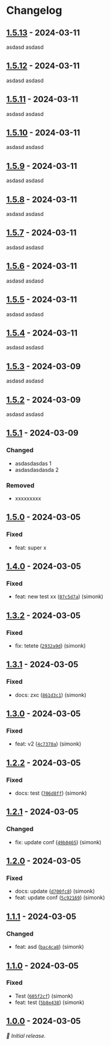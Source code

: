 # Changelog

## [1.5.13] - 2024-03-11

asdasd asdasd

## [1.5.12] - 2024-03-11

asdasd asdasd

## [1.5.11] - 2024-03-11

asdasd asdasd

## [1.5.10] - 2024-03-11

asdasd asdasd

## [1.5.9] - 2024-03-11

asdasd asdasd

## [1.5.8] - 2024-03-11

asdasd asdasd

## [1.5.7] - 2024-03-11

asdasd asdasd

## [1.5.6] - 2024-03-11

asdasd asdasd

## [1.5.5] - 2024-03-11

asdasd asdasd

## [1.5.4] - 2024-03-11

asdasd asdasd

## [1.5.3] - 2024-03-09

asdasd asdasd

## [1.5.2] - 2024-03-09

asdasd asdasd

## [1.5.1] - 2024-03-09

### Changed

- asdasdasdas 1
- asdasdasdasda 2

### Removed

- xxxxxxxxx

## [1.5.0] - 2024-03-05

### Fixed

- feat: super x

## [1.4.0] - 2024-03-05

### Fixed

- feat: new test xx ([`07c5d7a`](https://github.com/skopciewski/srtest/commit/07c5d7a)) (simonk)

## [1.3.2] - 2024-03-05

### Fixed

- fix: tetete ([`2932a9d`](https://github.com/skopciewski/srtest/commit/2932a9d)) (simonk)

## [1.3.1] - 2024-03-05

### Fixed

- docs: zxc ([`861d3c1`](https://github.com/skopciewski/srtest/commit/861d3c1)) (simonk)

## [1.3.0] - 2024-03-05

### Fixed

- feat: v2 ([`4c7370a`](https://github.com/skopciewski/srtest/commit/4c7370a)) (simonk)

## [1.2.2] - 2024-03-05

### Fixed

- docs: test ([`706d8ff`](https://github.com/skopciewski/srtest/commit/706d8ff)) (simonk)

## [1.2.1] - 2024-03-05

### Changed

- fix: update conf ([`49b0465`](https://github.com/skopciewski/srtest/commit/49b0465)) (simonk)

## [1.2.0] - 2024-03-05

### Fixed

- docs: update ([`d700fc8`](https://github.com/skopciewski/srtest/commit/d700fc8)) (simonk)
- feat: update conf ([`5c92169`](https://github.com/skopciewski/srtest/commit/5c92169)) (simonk)

## [1.1.1] - 2024-03-05

### Changed

- feat: asd ([`bac4ca8`](https://github.com/skopciewski/srtest/commit/bac4ca8)) (simonk)

## [1.1.0] - 2024-03-05

### Fixed

- Test ([`605f2cf`](https://github.com/skopciewski/srtest/commit/605f2cf)) (simonk)
- feat: test ([`5b8e438`](https://github.com/skopciewski/srtest/commit/5b8e438)) (simonk)

## [1.0.0] - 2024-03-05

_:seedling: Initial release._




[1.5.13]: https://github.com/skopciewski/srtest/releases/tag/1.5.13

[1.5.12]: https://github.com/skopciewski/srtest/releases/tag/1.5.12

[1.5.11]: https://github.com/skopciewski/srtest/releases/tag/1.5.11

[1.5.10]: https://github.com/skopciewski/srtest/releases/tag/1.5.10

[1.5.9]: https://github.com/skopciewski/srtest/releases/tag/1.5.9

[1.5.8]: https://github.com/skopciewski/srtest/releases/tag/1.5.8

[1.5.7]: https://github.com/skopciewski/srtest/releases/tag/1.5.7

[1.5.6]: https://github.com/skopciewski/srtest/releases/tag/1.5.6

[1.5.5]: https://github.com/skopciewski/srtest/releases/tag/1.5.5

[1.5.4]: https://github.com/skopciewski/srtest/releases/tag/1.5.4

[1.5.3]: https://github

[1.5.2]: https://github

[1.5.1]: https://github

[1.5.0]: https://github.com/skopciewski/srtest/releases/tag/1.5.0

[1.4.0]: https://github.com/skopciewski/srtest/releases/tag/1.4.0

[1.3.2]: https://github.com/skopciewski/srtest/releases/tag/1.3.2

[1.3.1]: https://github.com/skopciewski/srtest/releases/tag/1.3.1

[1.3.0]: https://github.com/skopciewski/srtest/releases/tag/1.3.0

[1.2.2]: https://github.com/skopciewski/srtest/releases/tag/1.2.2

[1.2.1]: https://github.com/skopciewski/srtest/releases/tag/1.2.1

[1.2.0]: https://github.com/skopciewski/srtest/releases/tag/1.2.0

[1.1.1]: https://github.com/skopciewski/srtest/releases/tag/1.1.1

[1.1.0]: https://github.com/skopciewski/srtest/releases/tag/1.1.0

[1.0.0]: https://github.com/skopciewski/srtest/releases/tag/1.0.0
